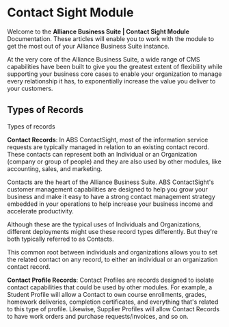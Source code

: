 
# Contact Sight Module

Welcome to the **Alliance Business Suite | Contact Sight Module** Documentation. These articles will enable you to work with the module to get the most out of your Alliance Business Suite instance. 

At the very core of the Alliance Business Suite, a wide range of CMS capabilities have been built to give you the greatest extent of flexibility while supporting your business core cases
to enable your organization to manage every relationship it has, to exponentially increase the value you deliver to your customers. 

## Types of Records

Types of records

**Contact Records**: In ABS ContactSight, most of the information service requests are typically managed in relation to an existing contact record. These contacts can represent both an Individual or an Organization (company or group of people) and they are also used by other modules, like accounting, sales, and marketing.

Contacts are the heart of the Alliance Business Suite. ABS ContactSight's customer management capabilities are designed to help you grow your business and make it easy to have a strong contact management strategy embedded in your operations to help increase your business income and accelerate productivity.

Although these are the typical uses of Individuals and Organizations, different deployments might use these record types differently. But they're both typically referred to as Contacts.

This common root between individuals and organizations allows you to set the related contact on any record, to either an individual or an organization contact record.

**Contact Profile Records**: Contact Profiles are records designed to isolate contact capabilities that could be used by other modules. For example, a Student Profile will allow a Contact to own course enrollments, grades, homework deliveries, completion certificates, and everything that's related to this type of profile. Likewise, Supplier Profiles will allow Contact Records to have work orders and purchase requests/invoices, and so on.


